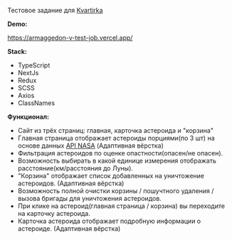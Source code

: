 Тестовое задание для [Kvartirka](https://kvartirka.com/) 

**Demo:**

https://armaggedon-v-test-job.vercel.app/

**Stack:**

- TypeScript
- NextJs
- Redux
- SCSS
- Axios 
- ClassNames 

**Функционал:**

- Сайт из трёх страниц: главная, карточка астероида и "корзина"
- Главная страница отображает астероиды порциями(по 3 шт) на основе данных [API NASA](https://api.nasa.gov) (Адаптивная вёрстка)
- Фильтрация астероидов по оценке опастности(опасен/не опасен).
- Возможность выбирать в какой единице измерения отображать расстояние(км/расстояния до Луны).
- "Корзина" отображает список добавленных на уничтожение астероидов. (Адаптивная вёрстка)
- Возможность полной очистки корзины / пошучтного удаления / вызова бригады для уничтожения астероидов.
- При клике на астероид(главная страница / корзина) вы переходите на карточку астероида.
- Карточка астероида отображает подробную информации о астероиде. (Адаптивная вёрстка)



